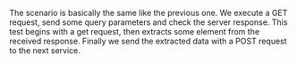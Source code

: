 The scenario is basically the same like the previous one. We execute a GET request, send some query parameters and check the server response.
This test begins with a get request, then  extracts some element from the received response. Finally we send the extracted data with a POST request to the next service.
